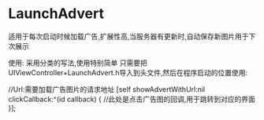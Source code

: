 # LaunchAdvert
适用于每次启动时候加载广告,扩展性高,当服务器有更新时,自动保存新图片用于下次展示

使用:
  采用分类的写法,使用特别简单
  只需要把UIViewController+LaunchAdvert.h导入到头文件,然后在程序启动的位置使用:
  
  //Url:需要加载广告图片的请求地址
   [self showAdvertWithUrl:nil clickCallback:^(id callback) {
        //此处是点击广告图的回调,用于跳转到对应的界面
    }];

